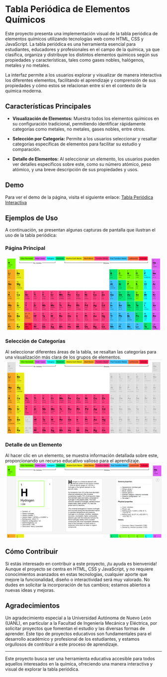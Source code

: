 # Tabla Periódica de Elementos Químicos

Este proyecto presenta una implementación visual de la tabla periódica de elementos químicos utilizando tecnologías web como HTML, CSS y JavaScript. La tabla periódica es una herramienta esencial para estudiantes, educadores y profesionales en el campo de la química, ya que clasifica, organiza y distribuye los distintos elementos químicos según sus propiedades y características, tales como gases nobles, halógenos, metales y no metales.

La interfaz permite a los usuarios explorar y visualizar de manera interactiva los diferentes elementos, facilitando el aprendizaje y comprensión de sus propiedades y cómo estos se relacionan entre sí en el contexto de la química moderna.

## Características Principales

- **Visualización de Elementos:** Muestra todos los elementos químicos en su configuración tradicional, permitiendo identificar rápidamente categorías como metales, no metales, gases nobles, entre otros.

- **Selección por Categoría:** Permite a los usuarios seleccionar y resaltar categorías específicas de elementos para facilitar su estudio y comparación.

- **Detalle de Elementos:** Al seleccionar un elemento, los usuarios pueden ver detalles específicos sobre este, como su número atómico, peso atómico, y una breve descripción de sus propiedades y usos.

## Demo

Para ver el demo de la página, visita el siguiente enlace: [Tabla Periódica Interactiva](http://tablaperiodica.iramirezdevs.com/)

## Ejemplos de Uso

A continuación, se presentan algunas capturas de pantalla que ilustran el uso de la tabla periódica:

### Página Principal
![Página Principal](https://github.com/Izrael0101/TablaPeriodica/blob/main/images/Main_Example.png)

### Selección de Categorías
Al seleccionar diferentes áreas de la tabla, se resaltan las categorías para una visualización más clara de los grupos de elementos.
![Selección de Categorías](https://github.com/Izrael0101/TablaPeriodica/blob/main/images/Main_Select.png)

### Detalle de un Elemento
Al hacer clic en un elemento, se muestra información detallada sobre este, proporcionando un recurso educativo valioso para el aprendizaje.
![Detalle de un Elemento](https://github.com/Izrael0101/TablaPeriodica/blob/main/images/Main_Item.png)

## Cómo Contribuir

Si estás interesado en contribuir a este proyecto, ¡tu ayuda es bienvenida! Aunque el proyecto se centra en HTML, CSS y JavaScript, y no requiere conocimientos avanzados en estas tecnologías, cualquier aporte que mejore la funcionalidad, diseño o interactividad será muy valorado. No dudes en solicitar la incorporación de tus cambios; estamos abiertos a nuevas ideas y mejoras.

## Agradecimientos

Un agradecimiento especial a la Universidad Autónoma de Nuevo León (UANL), en particular a la Facultad de Ingeniería Mecánica y Eléctrica, por solicitar proyectos que fomentan el estudio y las diversas formas de aprender. Este tipo de proyectos educativos son fundamentales para el desarrollo académico y profesional de los estudiantes, y estamos orgullosos de contribuir a este proceso de aprendizaje.

---

Este proyecto busca ser una herramienta educativa accesible para todos aquellos interesados en la química, ofreciendo una manera interactiva y visual de explorar la tabla periódica.
